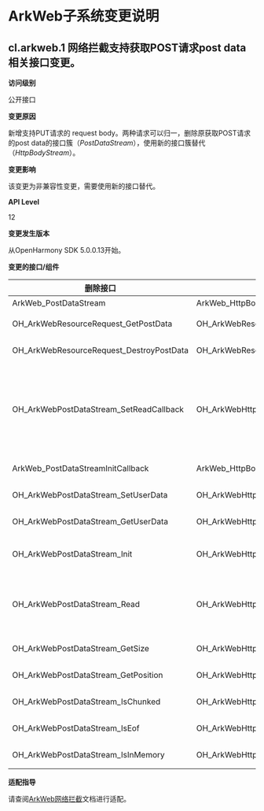 # ArkWeb子系统变更说明

## cl.arkweb.1 网络拦截支持获取POST请求post data相关接口变更。

**访问级别**

公开接口

**变更原因**

新增支持PUT请求的 request body。两种请求可以归一，删除原获取POST请求的post data的接口簇（*PostDataStream*），使用新的接口簇替代（*HttpBodyStream*）。

**变更影响**

该变更为非兼容性变更，需要使用新的接口替代。

**API Level**

12

**变更发生版本**

从OpenHarmony SDK 5.0.0.13开始。

**变更的接口/组件**


| 删除接口        | 替代接口               | 描述                   |
| -------------- | ---------------- | -------------------- |
| ArkWeb_PostDataStream  | ArkWeb_HttpBodyStream | 类型定义。 |
| OH_ArkWebResourceRequest_GetPostData | OH_ArkWebResourceRequest_GetHttpBodyStream | 获取POST、PUT请求的上传数据，该接口需要在IO线程使用。 |
| OH_ArkWebResourceRequest_DestroyPostData | OH_ArkWebResourceRequest_DestroyHttpBodyStream | 销毁ArkWeb_HttpBodyStream对象。 |
| OH_ArkWebPostDataStream_SetReadCallback | OH_ArkWebHttpBodyStream_SetReadCallback | 为 OH_ArkWebHttpBodyStream_Read 设置回调函数，OH_ArkWebHttpBodyStream_Read 的结果将通过 readCallback 通知给调用者。该回调函数将在与OH_ArkWebHttpBodyStream_Read 相同的线程中运行。 |
| ArkWeb_PostDataStreamInitCallback | ArkWeb_HttpBodyStreamInitCallback | ArkWeb_HttpBodyStream初始化操作完成时的回调。 |
| OH_ArkWebPostDataStream_SetUserData | OH_ArkWebHttpBodyStream_SetUserData | 将一个用户数据设置到ArkWeb_HttpBodyStream对象中。 |
| OH_ArkWebPostDataStream_GetUserData | OH_ArkWebHttpBodyStream_GetUserData | 从ArkWeb_HttpBodyStream获取用户数据。 |
| OH_ArkWebPostDataStream_Init | OH_ArkWebHttpBodyStream_Init | 初始化ArkWeb_HttpBodyStream。在调用任何其他函数之前，必须调用此函数。该接口需要在IO线程调用。 |
| OH_ArkWebPostDataStream_Read | OH_ArkWebHttpBodyStream_Read | 将数据读取到缓冲区。缓冲区的大小必须大于bufLen。我们将从工作线程读取数据到缓冲区，因此在回调函数返回之前，不应在其他线程中使用缓冲区，以避免并发问题。 |
| OH_ArkWebPostDataStream_GetSize | OH_ArkWebHttpBodyStream_GetSize | 获取ArkWeb_HttpBodyStream的大小，分块传输时总是返回零。 |
| OH_ArkWebPostDataStream_GetPosition | OH_ArkWebHttpBodyStream_GetPosition | 获取ArkWeb_HttpBodyStream当前的读取位置。 |
| OH_ArkWebPostDataStream_IsChunked | OH_ArkWebHttpBodyStream_IsChunked | 获取ArkWeb_HttpBodyStream是否采用分块传输。 |
| OH_ArkWebPostDataStream_IsEof | OH_ArkWebHttpBodyStream_IsEof | 判断ArkWeb_HttpBodyStream中的所有数据是否都已被读取。 |
| OH_ArkWebPostDataStream_IsInMemory | OH_ArkWebHttpBodyStream_IsInMemory | 判断ArkWeb_HttpBodyStream中的数据是否在内存中。 |

**适配指导**

请查阅[ArkWeb网络拦截](../../../application-dev/reference/apis-arkweb/arkweb_scheme_handler.md)文档进行适配。
